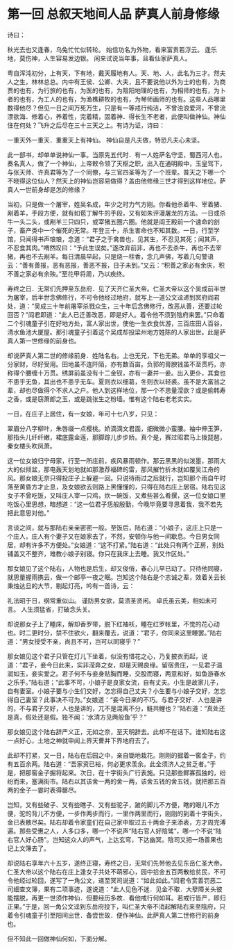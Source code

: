 # 第一回  总叙天地间人品  萨真人前身修缘

诗曰：

秋光去也又逢春，乌兔忙忙似转轮。
始信功名为外物，看来富贵若浮云。
逢乐地，莫伤神，人生容易发边银。
闲来试说当年事，且看仙家萨真人。

粤自浑沌初分，上有天，下有地，戴天履地有人。天、地、人，此名为三才。然夫人之生，林林总总。内中有王侯、公卿、大夫，且不要说他以外为士的也有，为商贾的也有，为行旅的也有，为医的也有，为陰阳地理的也有，为相师的也有，为卜者的也有，为工人的也有，为渔樵耕牧的也有，为琴师画师的也有。这些人品哪里数得他尽？但见一日之间万死万生，只是有一等戒行纯洁，不曾浊浪爱河，不曾流漂欲海．修着心，养着性，完着精，固着神．得长生不老者，此便叫做神仙。神仙住在何处？飞升之后尽在三十三天之上。有诗为证，诗曰：

一重天外一重天．重重天上有神仙。
神仙自是凡夫做，特恐凡夫心未坚。

此一部书，却单单说神仙一事。当原先五代时．有一人姓萨名守坚，蜀西河人也，奏名真人，做了一个神仙，上帝敕令领了天枢之职，出入在通明殿中，玉皇驾下，与张天师、许真君等为了一个同僚，与三官四圣等为了一个班辈。普天之下哪一个不晓得这位仙人？然天上的神仙岂容易做得？盖由他修缘三世才得到这样地位。萨真人一世前身却是怎的修缘？

当初，只是做一个屠宰，姓吴名成，年少之时力气方刚。你看他杀着牛、宰着猪、剐着羊，手段方便，就有如苞丁解牛的手段，又有如朱评漫屠龙的方法。一日或杀牛一头二头，或剐羊三只四只，或宰猪五圈六圈。他就是阎王殿前一个速命的刽子，畜产类中一个催死的无常。年登三十，杀生害命也不知其数。一日，行至学馆，只闻得书声琅琅，念道：“君子之于禽兽也，见其生，不忍见其死；闻其声，不忍食其肉。”喟然叹曰：“予此生误矣。”遂改弃前非，再也不去杀牛，再也不去宰猪，再也不去剐羊。每日清晨早起，只是烧一柱香，念几声佛，写着几句警语云：“善有善报，恶有恶报，善恶不报，日子未到。”又云：“积善之家必有余庆，积不善之家必有余殃。”至花甲将周，乃以疾终。

寿终之日．无常们先押至东岳府．见了天齐仁圣大帝。仁圣大帝以这个吴成前半世为屠宰，后半世念佛修行，不可令他经过地府，就写上一道公文迳递到冥府阎君处，道：“吴成三十年前屠宰杀戮众生，三十年后念佛修行，改恶从善，还要过轮回否？”阎君即道：“此人已迁善改恶，即是好人。着令他不须到陰府来罢。”只命着二个引魂童子引在好地方处，富人家出世，使他一生衣食优游，三百庄田人百谷，清水鱼池大厦屋。那引魂童子引着这个吴成却投梁州地方姓陈的人家出世。此是萨真人第一世修缘的前身也。

却说萨真人第二世的修缘前身．姓陆名右。上也无兄，下也无弟。单单的享祖父一分家财，尽好受用。田地虽不连阡陌，亦有数百亩。负郭的膏腴钱虽不至贯朽，亦称得个腰缠十万贯。绣屏前虽没有十二金钗，亦有一妻并一妾。出入更仆，其食也不患乎无鱼，其出也不患乎无车。夏则衣以细葛，冬则衣以轻裘。虽不是大富翁之辈，却也尽做得个不求人之户。他人到这样地位，那一个不思量滢欲？或是偷韩寿之香，或是窃萧郎之玉，或是跳张生之粉墙。惟有这个陆右老老实实。

一日，在庄子上居住，有一女娘，年可十七八岁，只见：

翠眉分八字柳叶，朱唇缀一点樱桃。娇滴滴文君面，细微微小蛮腰。袖中伸玉笋，那指头儿纤纤嫩，裙底露金莲，那脚踪儿步步娇。真个是，赛过昭君马上拨琵琶，秦女楼头吹凤萧。

这一位女娘归宁母家，行至一所庄前，疾风暴雨顿作。那云黑黑的似泼墨，那雨大大的似倾盆，那电轰天划地就如那激荐福碑的雷，那风摧竹折木就如覆吴江舟的风。那女娘无奈只得投庄子上躲避一回。只说待雨过之后就行，岂知那个雨自午时落至黄昏方才止息，及女娘欲去则路上黑懂懂的，只得在陆右庄上居宿。陆右见这女子不曾吃饭，又叫庄人宰一只鸡，炊一碗饭，又煮些甚么肴撰，这一位女娘口里吃饭心里思想，暗想道：“这一位君子恁般殷勤，今晚毕竟要寻思着我，我不若先把此意思对他。”

言谈之间，就与那陆右亲亲密密一般。至饭后，陆右道：“小娘子，这庄上只是一个庄人，庄人有个妻子又在娘家去了，不然，安顿你与他一间歇息。今日男女同居，却有许多不方便处。”女娘道：“这不打紧。”陆右道：“此处只有两个正房，别处铺盖又不整齐，难教小娘子别寝。你只在我床上去睡。我又作区处。”

那女娘见了这个陆右，人物也是后生，却又俊俏，春心儿早已动了。只待他同寝，就思量握雨携云，做一个邮亭一夜之眠。岂知这个陆右是个志诚之辈，效着关云长秉烛达旦的大节，剔起灯亮，吟有一首诗，云：

礼法昭于日，纲常重似山。
谨防男女欲，莫溃圣贤闲。
卓氏虽云美，相如未可言。
人生须猛省，打破念头关。

却说那女子上了睡床，解却香罗带，脱下红袖袄，睡在红罗帐里，不觉的花心动也。时二更时分，禁不住欲火，翻来覆去，说道：“君子，你同来这里睡罢。”陆右道：“男女授受不亲，尚且不可，岂可以同寝乎？”

那女娘见这个君子只管在灯儿下坐着，似没有惜花之心，乃复披衣而起，说道：“君子，妾今日此来，实非滢奔之女，却是天赐良缘。留宿贵庄，一见君子温润如玉，妾实爱之。君子何不与妾身贴胸而睡，交股而寝，两意和好，如鱼游春水之乐乎。”陆右道；“此事不可，小娘子是良家女流，自有丈夫。小生是故家儿子，自有妻室。小娘子要与小生们交好，怎忘得自己丈夫？小生要与小娘子交好，怎忘得自己妻室？此事决不可为。”女娘道：“妾今日来的不巧。与君子交好．人也是讲的，不与君子交好，人也是讲的，兀不是混离不分，鲢共鲤也？”陆右道：“真处还是真，假处还是假。独不闻：‘水清方见两般鱼’乎？”

那女娘见这个陆右辞严义正，无如之奈，至天明辞去。此却不在话下。谁知陆右这一点好心，土地之神就申闻上界天曹并下界地府去了。

此却不打紧，又一日，陆右在后园之中，亲自锄地栽花。刚刚的掘着一窖金子，约有五百余两。陆右道：“吾家资已裕，何必更求羡余。此全须济人之贫乏者。”于是，把那窖金子掘将起来。次日，在十字街头广行表施。只见那些鳏寡孤独的，纷纷而来，塞满街市。陆右以其该舍一两的舍一两，该舍五钱的舍五钱，就把那五百两的金子一霎时表得罄尽。

岂知，又有些破子、又有些瞎子、又有些驼子，跛的脚儿不方便，瞎的眼儿不方便，驼的背儿不方便，一步作两步而行，一里作两里而行，刚刚的到着十字街头，金已表散尽矣。陆右却着令家童们在自己家中取过五十两金子来添表，方才周完溥遍。那些受惠之人，人多口多，哪一个不说声“陆右官人好陰骘”，哪一个不说“陆右官人好心肠”。岂知这众人的声气，上达玄穹，下达幽冥。陰司又把一场善果也记上文簿去了。

却说陆右享年六十五岁，遂终正寝，寿终之日，无常们先带他去见东岳仁圣大帝。仁圣大帝以这个陆右在庄上逢女子共处不萌邪心，园中拾金五百两散给贫民，不可令他经过轮回，遂写了一角公文，递至冥司说道：“如此如此。”阎君令赏善罚恶二司细查文簿，果有二项事迹，遂说道：“此人见色不迷．见金不取．大孽障关头彼能摆脱，再更一世须作神仙．但要经历多故．看他戒行何如耳。若戒行皆严，即归正果。”于是，回一角公文迳到东岳府投下，叫仁圣大帝不消起解陆右来至陰府，只着令引魂童子引至阳间出世．备尝世故．便作神仙。此萨真人第二世修行的前身也。

但不知此一回做神仙何如，下面分解。
